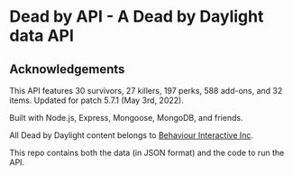# Dead by API - A Dead by Daylight data API

## Acknowledgements

This API features 30 survivors, 27 killers, 197 perks, 588 add-ons, and 32 items. Updated for patch 5.7.1 (May 3rd, 2022).

Built with Node.js, Express, Mongoose, MongoDB, and friends.

All Dead by Daylight content belongs to [Behaviour Interactive Inc](https://deadbydaylight.com/).

This repo contains both the data (in JSON format) and the code to run the API.
